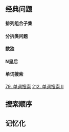 
## 经典问题
#### 排列组合子集

#### 分拆类问题

#### 数独

#### N皇后

#### 单词搜索
[79. 单词搜索](https://leetcode-cn.com/problems/word-search/)
[212. 单词搜索 II](https://leetcode-cn.com/problems/word-search-ii/)

## 搜索顺序

## 记忆化
